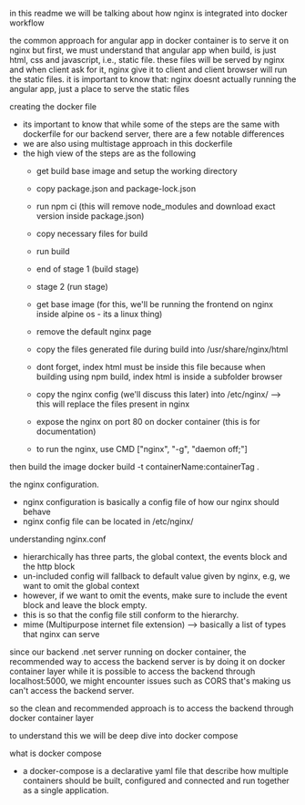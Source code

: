 in this readme we will be talking about how nginx is integrated into docker workflow 

the common approach for angular app in docker container is to serve it on nginx 
but first, we must understand that angular app when build, is just html, css and javascript, i.e., static file. these files will be served by nginx and when client ask for it, nginx give it to client and client browser will run the static files. it is important to know that: nginx doesnt actually running the angular app, just a place to serve the static files

creating the docker file 
- its important to know that while some of the steps are the same with dockerfile for our backend server, there are a few notable differences
- we are also using multistage approach in this dockerfile
- the high view of the steps are as the following 
    - get build base image and setup the working directory 
    - copy package.json and package-lock.json 
    - run npm ci (this will remove node_modules and download exact version inside package.json)
    - copy necessary files for build 
    - run build 
    - end of stage 1 (build stage)

    - stage 2 (run stage)
    - get base image (for this, we'll be running the frontend on nginx inside alpine os - its a linux thing)
    - remove the default nginx page 
    - copy the files generated file during build into /usr/share/nginx/html
    - dont forget, index html must be inside this file because when building using npm build, index html is inside a subfolder browser 
    - copy the nginx config (we'll discuss this later) into /etc/nginx/ --> this will replace the files present in nginx 
    - expose the nginx on port 80 on docker container (this is for documentation)
    - to run the nginx, use CMD ["nginx", "-g", "daemon off;"]

then build the image docker build -t containerName:containerTag .

the nginx configuration. 
- nginx configuration is basically a config file of how our nginx should behave 
- nginx config file can be located in /etc/nginx/

understanding nginx.conf
- hierarchically has three parts, the global context, the events block and the http block
- un-included config will fallback to default value given by nginx, e.g, we want to omit the global context
- however, if we want to omit the events, make sure to include the event block and leave the block empty. 
- this is so that the config file still conform to the hierarchy. 
- mime (Multipurpose internet file extension) --> basically a list of types that nginx can serve

since our backend .net server running on docker container, the recommended way to access the backend server is by doing it on docker container layer 
while it is possible to access the backend through localhost:5000, we might encounter issues such as CORS that's making us can't access the backend server. 

so the clean and recommended approach is to access the backend through docker container layer 

to understand this we will be deep dive into docker compose 

what is docker compose 
- a docker-compose is a declarative yaml file that describe how multiple containers should be built, configured and connected and run together as a single application. 

